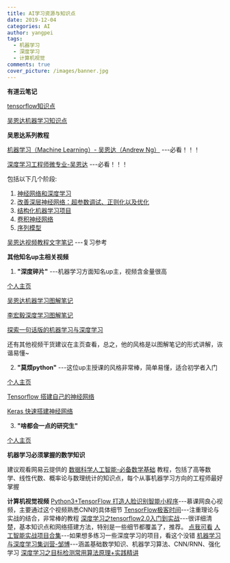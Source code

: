 ```yaml
---
title: AI学习资源与知识点
date: 2019-12-04
categories: AI
author: yangpei
tags:
  - 机器学习
  - 深度学习
  - 计算机视觉
comments: true
cover_picture: /images/banner.jpg
---
```


**有道云笔记**

[tensorflow知识点](http://note.youdao.com/noteshare?id=198673b64b07cdb6245938647776c2f6&sub=7EE74EF88257425CAE1080C606F2ABEA)

[吴恩达机器学习知识点](http://note.youdao.com/noteshare?id=91fa2382d5cb0cbbac025d71f85c8cd2&sub=7628282EE734495C86840415C572DFA5)

**吴恩达系列教程**

[机器学习（Machine Learning）- 吴恩达（Andrew Ng）](https://www.bilibili.com/video/av9912938?from=search&seid=8731100606997428715)  ---必看！！！

[深度学习工程师微专业-吴恩达](https://mooc.study.163.com/smartSpec/detail/1001319001.htm)  ---必看！！！

包括以下几个阶段:
1. [神经网络和深度学习](https://mooc.study.163.com/course/2001281002#/info)
2. [改善深层神经网络：超参数调试、正则化以及优化](https://mooc.study.163.com/course/2001281003#/info)
3. [结构化机器学习项目](https://mooc.study.163.com/course/2001280004#/info)
4. [卷积神经网络](https://mooc.study.163.com/course/2001281004#/info)
5. [序列模型](https://mooc.study.163.com/course/2001280005#/info)

[吴恩达视频教程文字笔记](http://www.ai-start.com/ml2014/)  ---复习参考

**其他知名up主相关视频**
1. **"深度碎片"**  ---机器学习方面知名up主，视频含金量很高

[个人主页](https://space.bilibili.com/198464479)  

[吴恩达机器学习图解笔记](https://www.bilibili.com/video/av20994456)

[李宏毅深度学习图解笔记](https://www.bilibili.com/video/av20381986)

[探索一句话版的机器学习与深度学习](https://www.bilibili.com/video/av22581633)

还有其他视频干货建议在主页查看，总之，他的风格是以图解笔记的形式讲解，诙谐易懂~

2. **"莫烦python"**  ---这位up主授课的风格非常棒，简单易懂，适合初学者入门

[个人主页](https://space.bilibili.com/243821484/channel/detail?cid=28254)

[Tensorflow 搭建自己的神经网络](https://www.bilibili.com/video/av16001891)

[Keras 快速搭建神经网络](https://www.bilibili.com/video/av16910214)

3. **"啥都会一点的研究生"**

[个人主页](https://space.bilibili.com/46880349)

**机器学习必须掌握的数学知识**

建议观看网易云提供的 [数据科学人工智能-必备数学基础](https://study.163.com/course/introduction.htm?courseId=1005695008&share=1&shareId=1023934022#/courseDetail?tab=1) 教程，包括了高等数学、线性代数、概率论与数理统计的知识点，每个从事机器学习方向的工程师最好掌握

**计算机视觉视频**
[Python3+TensorFlow 打造人脸识别智能小程序](https://coding.imooc.com/class/chapter/327.html#Anchor)---慕课网良心视频，主要通过这个视频熟悉CNN的具体细节
[TensorFlow极客时间](https://www.bilibili.com/video/av54557524/?p=48)---注重理论与实战的结合，非常棒的教程
[深度学习之tensorflow2.0入门到实战](https://coding.imooc.com/class/344.html#Anchor)---很详细清楚，基本知识点和网络搭建方法，特别是一些细节都覆盖了，推荐。  [点我可看](https://www.bilibili.com/video/av76951063?from=search&seid=6126019341165060789)
[人工智能实战项目合集](https://www.bilibili.com/video/av76145282)---如果想多练习一些深度学习的项目，看这个没错
[机器学习与深度学习集训营-邹博](https://www.bilibili.com/video/av50327129)---涵盖基础数学知识、机器学习算法、CNN/RNN、强化学习
[深度学习之目标检测常用算法原理+实践精讲](https://www.bilibili.com/video/av68991919)